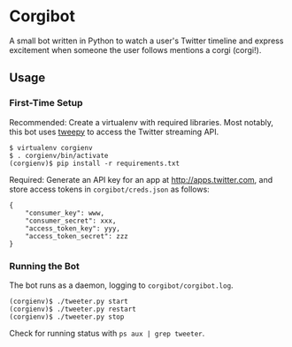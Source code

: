 # Corgibot

A small bot written in Python to watch a user's Twitter timeline and express
excitement when someone the user follows mentions a corgi (corgi!).

## Usage

### First-Time Setup

Recommended: Create a virtualenv with required libraries. Most notably, this
bot uses [tweepy](http://www.tweepy.org) to  access the Twitter streaming API.

```
$ virtualenv corgienv
$ . corgienv/bin/activate
(corgienv)$ pip install -r requirements.txt
```

Required: Generate an API key for an app at http://apps.twitter.com, and store
access tokens in `corgibot/creds.json` as follows:


```
{
    "consumer_key": www,
    "consumer_secret": xxx,
    "access_token_key": yyy,
    "access_token_secret": zzz
}
```

### Running the Bot

The bot runs as a daemon, logging to `corgibot/corgibot.log`.

```
(corgienv)$ ./tweeter.py start
(corgienv)$ ./tweeter.py restart
(corgienv)$ ./tweeter.py stop
```

Check for running status with `ps aux | grep tweeter`.
